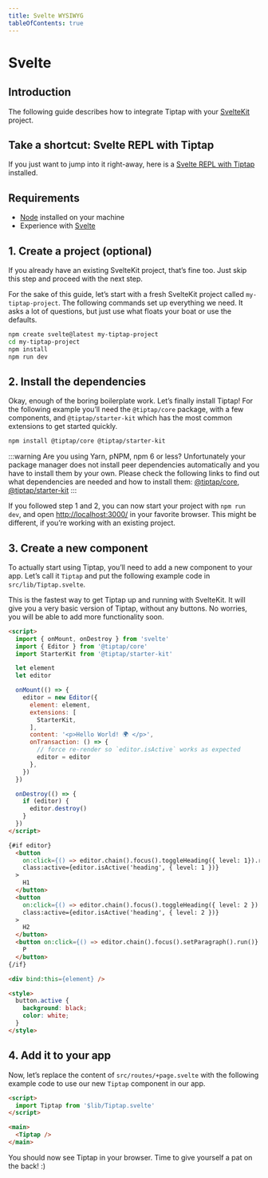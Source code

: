 ```yaml
---
title: Svelte WYSIWYG
tableOfContents: true
---
```


# Svelte

## Introduction
The following guide describes how to integrate Tiptap with your [SvelteKit](https://kit.svelte.dev/) project.

## Take a shortcut: Svelte REPL with Tiptap
If you just want to jump into it right-away, here is a [Svelte REPL with Tiptap](https://svelte.dev/repl/798f1b81b9184780aca18d9a005487d2?version=3.31.2) installed.

## Requirements
* [Node](https://nodejs.org/en/download/) installed on your machine
* Experience with [Svelte](https://svelte.dev/docs#getting-started)

## 1. Create a project (optional)
If you already have an existing SvelteKit project, that’s fine too. Just skip this step and proceed with the next step.

For the sake of this guide, let’s start with a fresh SvelteKit project called `my-tiptap-project`. The following commands set up everything we need. It asks a lot of questions, but just use what floats your boat or use the defaults.

```bash
npm create svelte@latest my-tiptap-project
cd my-tiptap-project
npm install
npm run dev
```

## 2. Install the dependencies
Okay, enough of the boring boilerplate work. Let’s finally install Tiptap! For the following example you’ll need the `@tiptap/core` package, with a few components, and `@tiptap/starter-kit` which has the most common extensions to get started quickly.

```bash
npm install @tiptap/core @tiptap/starter-kit
```

:::warning Are you using Yarn, pNPM, npm 6 or less?
Unfortunately your package manager does not install peer dependencies automatically and you have to install them by your own. Please check the following links to find out what dependencies are needed and how to install them: [@tiptap/core](https://tiptap.dev/installation/peer-dependencies#tiptapcore), [@tiptap/starter-kit](https://tiptap.dev/installation/peer-dependencies#tiptapstarter-kit)
:::

If you followed step 1 and 2, you can now start your project with `npm run dev`, and open [http://localhost:3000/](http://localhost:3000/) in your favorite browser. This might be different, if you’re working with an existing project.

## 3. Create a new component
To actually start using Tiptap, you’ll need to add a new component to your app. Let’s call it `Tiptap` and put the following example code in `src/lib/Tiptap.svelte`.

This is the fastest way to get Tiptap up and running with SvelteKit. It will give you a very basic version of Tiptap, without any buttons. No worries, you will be able to add more functionality soon.

```html
<script>
  import { onMount, onDestroy } from 'svelte'
  import { Editor } from '@tiptap/core'
  import StarterKit from '@tiptap/starter-kit'

  let element
  let editor

  onMount(() => {
    editor = new Editor({
      element: element,
      extensions: [
        StarterKit,
      ],
      content: '<p>Hello World! 🌍️ </p>',
      onTransaction: () => {
        // force re-render so `editor.isActive` works as expected
        editor = editor
      },
    })
  })

  onDestroy(() => {
    if (editor) {
      editor.destroy()
    }
  })
</script>

{#if editor}
  <button
    on:click={() => editor.chain().focus().toggleHeading({ level: 1}).run()}
    class:active={editor.isActive('heading', { level: 1 })}
  >
    H1
  </button>
  <button
    on:click={() => editor.chain().focus().toggleHeading({ level: 2 }).run()}
    class:active={editor.isActive('heading', { level: 2 })}
  >
    H2
  </button>
  <button on:click={() => editor.chain().focus().setParagraph().run()} class:active={editor.isActive('paragraph')}>
    P
  </button>
{/if}

<div bind:this={element} />

<style>
  button.active {
    background: black;
    color: white;
  }
</style>
```

## 4. Add it to your app
Now, let’s replace the content of `src/routes/+page.svelte` with the following example code to use our new `Tiptap` component in our app.

```html
<script>
  import Tiptap from '$lib/Tiptap.svelte'
</script>

<main>
  <Tiptap />
</main>
```

You should now see Tiptap in your browser. Time to give yourself a pat on the back! :)
